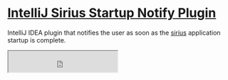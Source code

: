 # [IntelliJ Sirius Startup Notify Plugin](https://plugins.jetbrains.com/plugin/24108-sirius-startup-notify)

IntelliJ IDEA plugin that notifies the user as soon as the [sirius](https://github.com/scireum/sirius-kernel) application startup is complete.

<iframe width="245px" height="48px" src="https://plugins.jetbrains.com/embeddable/install/24108"></iframe>
